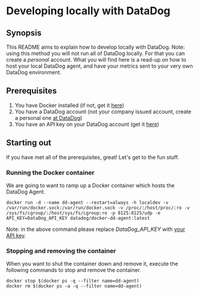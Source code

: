 # Developing locally with DataDog 

## Synopsis

This README aims to explain how to develop locally with DataDog. Note: using this method you will not run all of DataDog locally. For that you can create a _personal_ account. What you will find here is a read-up on how to host your local DataDog agent, and have your metrics sent to your very own DataDog environment.   

## Prerequisites

1. You have Docker installed (if not, get it [here](https://docs.docker.com/docker-for-windows/))
2. You have a DataDog account (not your company issued account, create a personal one [at DataDog](https://www.datadoghq.com/))
3. You have an API key on your DataDog account (get it [here](https://app.datadoghq.com/account/settings#api))

## Starting out

If you have met all of the prerequisites, great! Let's get to the fun stuff.

### Running the Docker container

We are going to want to ramp up a Docker container which hosts the DataDog Agent.

```
docker run -d --name dd-agent --restart=always -h localdev -v /var/run/docker.sock:/var/run/docker.sock -v /proc/:/host/proc/:ro -v /sys/fs/cgroup/:/host/sys/fs/cgroup:ro -p 8125:8125/udp -e API_KEY=DataDog_API_KEY datadog/docker-dd-agent:latest
```

Note: in the above command please replace _DataDog_API_KEY_ with [your API key](https://app.datadoghq.com/account/settings#api).

### Stopping and removing the container

When you want to shut the container down and remove it, execute the following commands to stop and remove the container.


```
docker stop $(docker ps -q --filter name=dd-agent)
docker rm $(docker ps -a -q --filter name=dd-agent)
```

 






